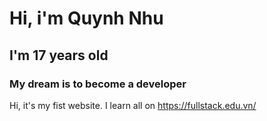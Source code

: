 # Hi, i'm Quynh Nhu
## I'm 17 years old
### My dream is to become a developer

Hi, it's my fist website. I learn all on https://fullstack.edu.vn/


